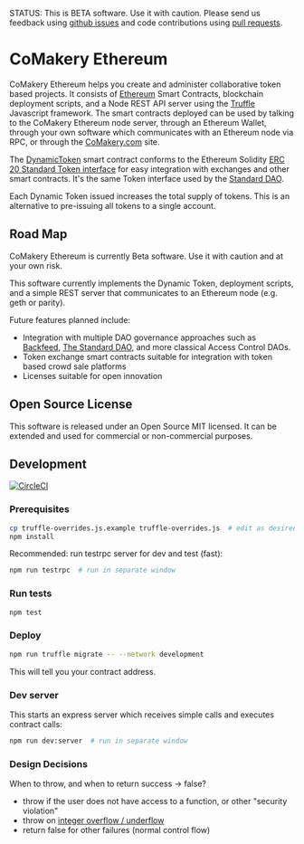 STATUS: This is BETA software. Use it with caution. Please send us feedback using [github issues](https://github.com/CoMakery/comakery-ethereum/issues) and code contributions using [pull requests](https://github.com/CoMakery/comakery-ethereum/pulls).

# CoMakery Ethereum

CoMakery Ethereum helps you create and administer collaborative token based projects. It consists of [Ethereum](https://www.ethereum.org/) Smart Contracts, blockchain deployment scripts, and a Node REST API server using the [Truffle](https://github.com/ConsenSys/truffle) Javascript framework. The smart contracts deployed can be used by talking to the CoMakery Ethereum node server, through an Ethereum Wallet, through your own software which communicates with an Ethereum node via RPC, or through the [CoMakery.com](http://www.comakery.com) site.

The [DynamicToken](https://github.com/CoMakery/comakery-ethereum/blob/master/contracts/DynamicToken.sol) smart contract conforms to the Ethereum Solidity [ERC 20 Standard Token interface](https://github.com/ethereum/EIPs/issues/20) for easy integration with exchanges and other smart contracts. It's the same Token interface used by the [Standard DAO](https://github.com/slockit/DAO/blob/f640568e694a057aaeb64a0f1049fae27efe818b/Token.sol).

Each Dynamic Token issued increases the total supply of tokens. This is an alternative to pre-issuing all tokens to a single account.

## Road Map

CoMakery Ethereum is currently Beta software. Use it with caution and at your own risk.

This software currently implements the Dynamic Token, deployment scripts, and a simple REST server that communicates to an Ethereum node (e.g. geth or parity).

Future features planned include:
- Integration with multiple DAO governance approaches such as [Backfeed](http://backfeed.cc), [The Standard DAO](https://github.com/slockit/DAO), and more classical Access Control DAOs.
- Token exchange smart contracts suitable for integration with token based crowd sale platforms
- Licenses suitable for open innovation

## Open Source License

This software is released under an Open Source MIT licensed. It can be extended and used for commercial or non-commercial purposes.

## Development

[![CircleCI](https://circleci.com/gh/CoMakery/comakery-ethereum/tree/master.svg?style=svg)](https://circleci.com/gh/CoMakery/comakery-ethereum/tree/master)

### Prerequisites

```sh
cp truffle-overrides.js.example truffle-overrides.js  # edit as desired
npm install
```

Recommended: run testrpc server for dev and test (fast):

```sh
npm run testrpc  # run in separate window
```

### Run tests

```sh
npm test
```

### Deploy

```sh
npm run truffle migrate -- --network development
```

This will tell you your contract address.

### Dev server

This starts an express server which receives simple calls and executes contract calls:

```sh
npm run dev:server  # run in separate window
```

### Design Decisions

When to throw, and when to return success -> false?

- throw if the user does not have access to a function, or other "security violation"
- throw on [integer overflow / underflow](http://ethereum.stackexchange.com/questions/7293/is-it-possible-to-overflow-uints)
- return false for other failures (normal control flow)
